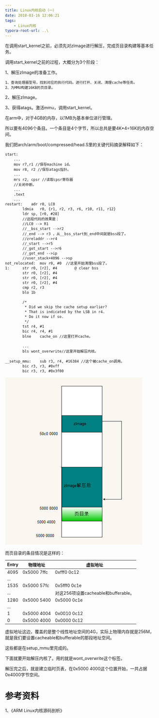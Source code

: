 ```yaml
---
title: Linux内核启动（一）
date: 2018-03-16 12:06:21
tags:
	- Linux内核
typora-root-url: ..\
---
```




在调用start_kernel之前，必须先对zImage进行解压，完成页目录构建等基本任务。

调用start_kernel之前的过程，大概分为3个阶段：

1、解压zImage的准备工作。

```
1、查询处理器型号，找到对应的执行代码。进行打开、关闭、清理cache等任务。
2、为MMU构建16KB的页目录。
```

2、解压zImage。

3、获得atags。激活mmu，调用start_kernel。





在arm中，对于4GB的内存，以1MB为基本单位进行管理。

所以要有4096个条目。一个条目是4个字节，所以总共是要4K*4=16K的内存空间。

我们把arch/arm/boot/compressed/head.S里的关键代码摘录解释如下：

```
start:
	...
	mov r7,r1 //保存machine id。
	mov r8, r2 //保存atags指针。
	...
	mrs r2, cpsr //读取cpsr寄存器
	//关闭中断。
	...
    .text
    ...
restart:	adr	r0, LC0
		ldmia	r0, {r1, r2, r3, r6, r10, r11, r12}
		ldr	sp, [r0, #28]
		//这段代码的效果是：
		//LC0 --> R1
		//__bss_start -->r2
		//_end --> r3 ，从__bss_start到_end中间就是bss段了。
		//zreladdr -->r4
		//_start -->r5
		//_got_start -->r6
		//_got_end -->ip
		//user_stack+4096 -->sp
not_relocated:	mov	r0, #0  //这里开始清理bss段了。
1:		str	r0, [r2], #4		@ clear bss
		str	r0, [r2], #4
		str	r0, [r2], #4
		str	r0, [r2], #4
		cmp	r2, r3
		blo	1b

		/*
		 * Did we skip the cache setup earlier?
		 * That is indicated by the LSB in r4.
		 * Do it now if so.
		 */
		tst	r4, #1
		bic	r4, r4, #1
		blne	cache_on //这里打开cache。
		
		...
		bls	wont_overwrite//这里开始解压内核。
		
__setup_mmu:	sub	r3, r4, #16384 //这个被cache_on调用。
		bic	r3, r3, #0xff		
		bic	r3, r3, #0x3f00
```





![Linux启动时内核解压布局](/images/Linux启动时内核解压布局.png)



而页目录的条目情况是这样的：

| Entry | 物理地址        | 虚拟地址                          |
| ----- | ----------- | ----------------------------- |
| 4095  | 0x5000 7ffc | 0xfff0 0c12                   |
| ...   |             |                               |
| 1535  | 0x5000 57fc | 0x5fff0 0c1e                  |
| ...   |             | 对这256项设置cacheable和bufferable。 |
| 1280  | 0x5000 5400 | 0x5000 0c1e                   |
| ...   |             |                               |
| 1     | 0x5000 4004 | 0x0010 0c12                   |
| 0     | 0x5000 4000 | 0x0000 0c12                   |

虚拟地址这边，覆盖的是整个线性地址空间的4G，实际上物理内存就是256M，就是我们要设置cacheable和bufferable的那段地址空间。

这些都是在setup_mmu里完成的。



下面就要开始解压内核了。用的就是wont_overwrite这个标签。



解压完之后，就是建立临时页表，在0x5000 4000这个位置开始，一共占据0x4000字节空间。



# 参考资料

1、《ARM Linux内核源码剖析》